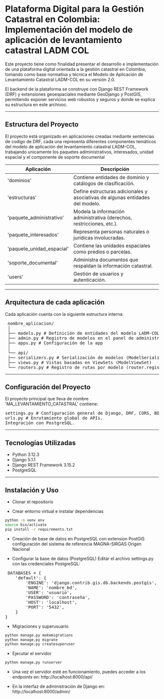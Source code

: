 # Plataforma Digital para la Gestión Catastral en Colombia: Implementación del modelo de aplicación de levantamiento catastral LADM COL

Este proyecto tiene como finalidad presentar el desarrollo e implementación de una plataforma digital orientada a la gestión catastral en Colombia, tomando como base normativa y técnica el Modelo de Aplicación de Levantamiento Catastral LADM-COL en su versión 2.0.

El backend de la plataforma se construye con Django REST Framework (DRF) y extensiones geoespaciales mediante GeoDjango y PostGIS, permitiendo exponer servicios web robustos y seguros y donde se explica su estructura en este archivoc.

---

## Estructura del Proyecto

El proyecto está organizado en aplicaciones creadas mediante sentencias de codigo de DRF, cada una representa diferentes componentes temáticos del modelo de aplicación del levantamiento catastral LADM-COL, trabajando unicamente los paquetes adiministrativos, interesados, unidad espacial y el componente de soporte documental

| Aplicación               | Descripción                                                                					  |
|--------------------------|--------------------------------------------------------------------------------------------------|
| 'dominios'               | Contiene entidades de dominio y catálogos de clasificación.                					  |
| 'estructuras'            | Define estructuras adicionales y asociativas de algunas entidades del modelo.                    |
| 'paquete_administrativo' | Modela la información administrativa (derechos, restricciones, etc.).      					  |
| 'paquete_interesados'    | Representa personas naturales o jurídicas involucradas.                    					  |
| 'paquete_unidad_espacial'| Contiene las unidades espaciales como predios o parcelas.                  					  |
| 'soporte_documental'     | Administra documentos que respaldan la información catastral.              					  |
| 'users'                  | Gestión de usuarios y autenticación.                                       					  |

---

## Arquitectura de cada aplicación

Cada aplicación cuenta con la siguiente estructura interna:

<pre> nombre_aplicacion/ 
 │
 ├── models.py # Definición de entidades del modelo LADM-COL 
 ├── admin.py # Registro de modelos en el panel de administración 
 ├── apps.py # Configuración de la app 
 │ 
 └── api/ 
 ├── serializers.py # Serialización de modelos (ModelSerializer) 
 ├── views.py # Vistas basadas en ViewSets (ModelViewSet) 
 └── routers.py # Registro de rutas por modelo (router.register) </pre>

---

## Configuración del Proyecto

El proyecto principal que lleva de nombre 'MA_LEVANTAMIENTO_CATASTRAL' contiene:
<pre>
settings.py # Configuración general de Django, DRF, CORS, BD, etc.
urls.py # Enrutamiento global de APIs.
Integración con PostgreSQL.</pre>

---

## Tecnologías Utilizadas

- Python 3.12.3
- Django 5.1.1
- Django REST Framework 3.15.2
- PostgreSQL 

---


## Instalación y Uso

- Clonar el repositorio

- Crear entorno virtual e instalar dependencias
```bash
python -m venv env
source bin/activate
pip install -r requirements.txt
```

- Creación de base de datos en PostgreSQL con extension PostGIS  configuración del sistema de referencia MAGNA-SIRGAS Origen Nacional
 
- Configurar la base de datos (PostgreSQL)
Editar el archivo settings.py con las credenciales PostgreSQL:
<pre> DATABASES = {
    'default': {
        'ENGINE': 'django.contrib.gis.db.backends.postgis',
        'NAME': 'nombre_bd',
        'USER': 'usuario',
        'PASSWORD': 'contraseña',
        'HOST': 'localhost',
        'PORT': '5432',
    }
} </pre>

- Migraciones y superusuario
```bash
python manage.py makemigrations
python manage.py migrate
python manage.py createsuperuser
```

- Ejecutar el servidor
```bash
python manage.py runserver
```

- Una vez el servidor esté en funcionamiento, puedes acceder a los endpoints en:
http://localhost:8000/api/

- En la interfaz de administración de Django en:
http://localhost:8000/admin/

